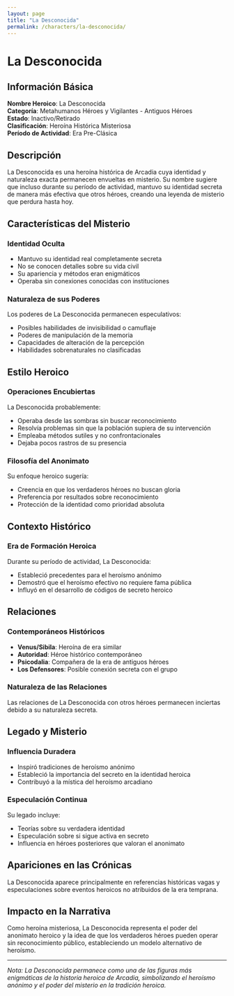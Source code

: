```yaml
---
layout: page
title: "La Desconocida"
permalink: /characters/la-desconocida/
---
```


# La Desconocida

## Información Básica

**Nombre Heroico**: La Desconocida  
**Categoría**: Metahumanos Héroes y Vigilantes - Antiguos Héroes  
**Estado**: Inactivo/Retirado  
**Clasificación**: Heroína Histórica Misteriosa  
**Período de Actividad**: Era Pre-Clásica

## Descripción

La Desconocida es una heroína histórica de Arcadia cuya identidad y naturaleza exacta permanecen envueltas en misterio. Su nombre sugiere que incluso durante su período de actividad, mantuvo su identidad secreta de manera más efectiva que otros héroes, creando una leyenda de misterio que perdura hasta hoy.

## Características del Misterio

### Identidad Oculta
- Mantuvo su identidad real completamente secreta
- No se conocen detalles sobre su vida civil
- Su apariencia y métodos eran enigmáticos
- Operaba sin conexiones conocidas con instituciones

### Naturaleza de sus Poderes
Los poderes de La Desconocida permanecen especulativos:
- Posibles habilidades de invisibilidad o camuflaje
- Poderes de manipulación de la memoria
- Capacidades de alteración de la percepción
- Habilidades sobrenaturales no clasificadas

## Estilo Heroico

### Operaciones Encubiertas
La Desconocida probablemente:
- Operaba desde las sombras sin buscar reconocimiento
- Resolvía problemas sin que la población supiera de su intervención
- Empleaba métodos sutiles y no confrontacionales
- Dejaba pocos rastros de su presencia

### Filosofía del Anonimato
Su enfoque heroico sugería:
- Creencia en que los verdaderos héroes no buscan gloria
- Preferencia por resultados sobre reconocimiento
- Protección de la identidad como prioridad absoluta

## Contexto Histórico

### Era de Formación Heroica
Durante su período de actividad, La Desconocida:
- Estableció precedentes para el heroísmo anónimo
- Demostró que el heroísmo efectivo no requiere fama pública
- Influyó en el desarrollo de códigos de secreto heroico

## Relaciones

### Contemporáneos Históricos
- **Venus/Sibila**: Heroína de era similar
- **Autoridad**: Héroe histórico contemporáneo  
- **Psicodalia**: Compañera de la era de antiguos héroes
- **Los Defensores**: Posible conexión secreta con el grupo

### Naturaleza de las Relaciones
Las relaciones de La Desconocida con otros héroes permanecen inciertas debido a su naturaleza secreta.

## Legado y Misterio

### Influencia Duradera
- Inspiró tradiciones de heroísmo anónimo
- Estableció la importancia del secreto en la identidad heroica
- Contribuyó a la mística del heroísmo arcadiano

### Especulación Continua
Su legado incluye:
- Teorías sobre su verdadera identidad
- Especulación sobre si sigue activa en secreto
- Influencia en héroes posteriores que valoran el anonimato

## Apariciones en las Crónicas

La Desconocida aparece principalmente en referencias históricas vagas y especulaciones sobre eventos heroicos no atribuidos de la era temprana.

## Impacto en la Narrativa

Como heroína misteriosa, La Desconocida representa el poder del anonimato heroico y la idea de que los verdaderos héroes pueden operar sin reconocimiento público, estableciendo un modelo alternativo de heroísmo.

---

*Nota: La Desconocida permanece como una de las figuras más enigmáticas de la historia heroica de Arcadia, simbolizando el heroísmo anónimo y el poder del misterio en la tradición heroica.*